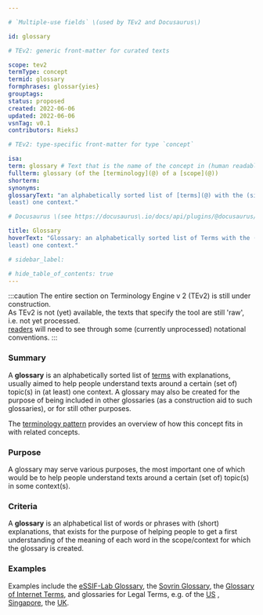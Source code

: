 ```yaml
---

# `Multiple-use fields` \(used by TEv2 and Docusaurus\)

id: glossary

# TEv2: generic front-matter for curated texts

scope: tev2
termType: concept
termid: glossary
formphrases: glossar{yies}
grouptags:
status: proposed
created: 2022-06-06
updated: 2022-06-06
vsnTag: v0.1
contributors: RieksJ

# TEv2: type-specific front-matter for type `concept`

isa:
term: glossary # Text that is the name of the concept in (human readable) texts.
fullterm: glossary (of the [terminology](@) of a [scope](@))
shorterm:
synonyms:
glossaryText: "an alphabetically sorted list of [terms](@) with the (single) meaning it has in (at
least) one context."

# Docusaurus \(see https://docusaurus\.io/docs/api/plugins/@docusaurus/plugin-content-docs#markdown-front-matter\):

title: Glossary
hoverText: "Glossary: an alphabetically sorted list of Terms with the (single) meaning it has in (at
least) one context."

# sidebar_label:

# hide_table_of_contents: true
---
```


:::caution
The entire section on Terminology Engine v 2 (TEv2) is still under construction.<br/>
As TEv2 is not (yet) available, the texts that specify the tool are still 'raw', i.e. not yet
processed.<br/>[readers](@) will need to see through some (currently unprocessed) notational
conventions.
:::

### Summary

A **glossary** is an alphabetically sorted list of [terms](@) with explanations, usually aimed to
help people understand texts around a certain (set of) topic(s) in (at least) one context. A
glossary may also be created for the purpose of being included in other glossaries (as a
construction aid to such glossaries), or for still other purposes.

The [terminology pattern](pattern-terminology@) provides an overview of how this concept fits in
with related concepts.

### Purpose

A glossary may serve various purposes, the most important one of which would be to help people
understand texts around a certain (set of) topic(s) in some context(s).

### Criteria

A **glossary** is an alphabetical list of words or phrases with (short) explanations, that exists
for the purpose of helping people to get a first understanding of the meaning of each word in the
scope/context for which the glossary is created.

### Examples

Examples include the [eSSIF-Lab Glossary](../essifLab-glossary),
the [Sovrin Glossary](https://sovrin.org/library/glossary/),
the [Glossary of Internet Terms](https://www.internetsociety.org/internet/glossary-internet-terms/),
and glossaries for Legal Terms, e.g. of the [US](https://www.uscourts.gov/glossary)
, [Singapore](https://www.supremecourt.gov.sg/services/self-help-services/glossary-of-terms),
the [UK](https://www.copfs.gov.uk/involved-in-a-case/glossary-of-legal-terms).
